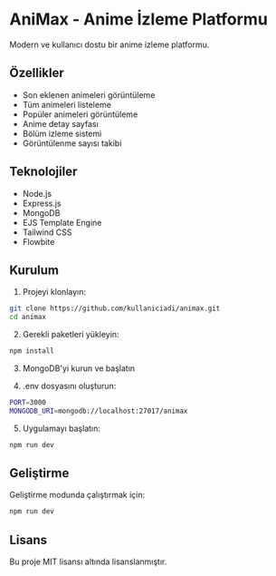 # AniMax - Anime İzleme Platformu

Modern ve kullanıcı dostu bir anime izleme platformu.

## Özellikler

- Son eklenen animeleri görüntüleme
- Tüm animeleri listeleme
- Popüler animeleri görüntüleme
- Anime detay sayfası
- Bölüm izleme sistemi
- Görüntülenme sayısı takibi

## Teknolojiler

- Node.js
- Express.js
- MongoDB
- EJS Template Engine
- Tailwind CSS
- Flowbite

## Kurulum

1. Projeyi klonlayın:
```bash
git clone https://github.com/kullaniciadi/animax.git
cd animax
```

2. Gerekli paketleri yükleyin:
```bash
npm install
```

3. MongoDB'yi kurun ve başlatın

4. .env dosyasını oluşturun:
```bash
PORT=3000
MONGODB_URI=mongodb://localhost:27017/animax
```

5. Uygulamayı başlatın:
```bash
npm run dev
```

## Geliştirme

Geliştirme modunda çalıştırmak için:
```bash
npm run dev
```

## Lisans

Bu proje MIT lisansı altında lisanslanmıştır. 